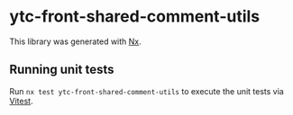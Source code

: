 # ytc-front-shared-comment-utils

This library was generated with [Nx](https://nx.dev).

## Running unit tests

Run `nx test ytc-front-shared-comment-utils` to execute the unit tests via [Vitest](https://vitest.dev/).
